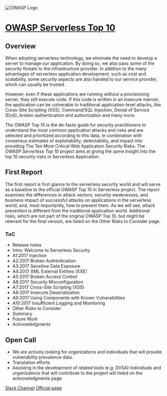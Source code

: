 ![OWASP Logo](https://www.owasp.org/images/3/32/OWASP_Project_Header.jpg)


# [OWASP Serverless Top 10](https://www.owasp.org/index.php/OWASP_Serverless_Top_10_Project)
## Overview
When adopting serverless technology, we eliminate the need to develop a server to manage our application. By doing so, we also pass some of the security threats to the infrastructure provider. In addition to the many advantages of serverless application development, such as cost and scalability, some security aspects are also handed to our service provider, which can usually be trusted. 

However, even if these applications are running without a provisioning server, they still execute code. If this code is written in an insecure manner, the application can be vulnerable to traditional application-level attacks, like Cross-Site Scripting (XSS), Command/SQL Injection, Denial of Service (DoS), broken authentication and authorization and many more.

The OWASP Top 10 is the de-facto guide for security practitioners to understand the most common application attacks and risks and are selected and prioritized according to this data, in combination with consensus estimates of exploitability, detectability, and impact into providing The Ten Most Critical Web Application Security Risks. The *OWASP Serverless Top 10* project aims at giving the same insight into the top 10 security risks in Serverless Application.

## First Report
The first report is first glance to the serverless security world and will serve as a baseline to the official OWASP Top 10 in Serverless project. The report  examines the differences in attack vectors, security weaknesses, and business impact of successful attacks on applications in the serverless world, and, most importantly, how to prevent them. As we will see, attack prevention is different from the traditional application world. Additional risks, which are not part of the original OWASP Top 10, but might be relevant for the final version, are listed on the Other Risks to Consider page. 

### ToC
* Release notes
* Intro: Welcome to Serverless Security
* A1:2017 Injection
* A2:2017 Broken Authentication	
* A3:2017 Sensitive Data Exposure	
* A4:2017 XML External Entities (XXE)
* A5:2017 Broken Access Control
* A6:2017 Security Misconfiguration
* A7:2017 Cross-Site Scripting (XSS)
* A8:2017 Insecure Deserialization
* A9:2017 Using Components with Known Vulnerabilities
* A10:2017 Insufficient Logging and Monitoring
* Other Risks to Consider
* Summary
* Future Work
* Acknowledgments

## Open Call
* We are actively looking for organizations and individuals that will provide vulnerability prevalence data.
* Translation efforts
* Assisting in the development of related tools (e.g. DVSA)
Individuals and organizations that will contribute to the project will listed on the acknowledgments page.

[Slack Channel](https://join.slack.com/t/owasp/shared_invite/enQtNDI5MzgxMDQ2MTAwLTEyNzIzYWQ2NDZiMGIwNmJhYzYxZDJiNTM0ZmZiZmJlY2EwZmMwYjAyNmJjNzQxNzMyMWY4OTk3ZTQ0MzFhMDY)
[Official page](https://www.owasp.org/index.php/OWASP_Serverless_Top_10_Project)
